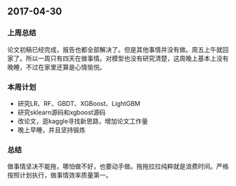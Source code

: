 ## 2017-04-30 ##

### 上周总结 ###
论文初稿已经完成，报告也都全部解决了。但是其他事情并没有做。周五上午就回家了。所以一周只有四天在做事情。对模型也没有研究清楚，这周晚上基本上没有晚睡，不过在家里还算是心情愉悦。

### 本周计划 ###
+ 研究LR、RF、GBDT、XGBoost、LightGBM
+ 研究sklearn源码和xgboost源码
+ 改论文，逛kaggle寻找新思路，增加论文工作量
+ 晚上早睡，并且坚持锻炼

### 总结 ###
做事情坚决不能拖，哪怕做不好，也要动手做。拖拖拉拉纯粹就是浪费时间。严格按照计划执行，做事情效率质量第一。


